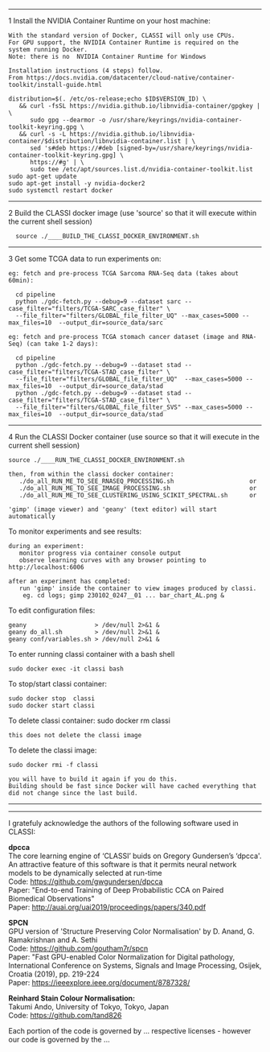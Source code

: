
---
1   Install the NVIDIA Container Runtime on your host machine:

    With the standard version of Docker, CLASSI will only use CPUs.
    For GPU support, the NVIDIA Container Runtime is required on the system running Docker.
    Note: there is no  NVIDIA Container Runtime for Windows
    
    Installation instructions (4 steps) follow. 
    From https://docs.nvidia.com/datacenter/cloud-native/container-toolkit/install-guide.html

    distribution=$(. /etc/os-release;echo $ID$VERSION_ID) \
       && curl -fsSL https://nvidia.github.io/libnvidia-container/gpgkey | \
          sudo gpg --dearmor -o /usr/share/keyrings/nvidia-container-toolkit-keyring.gpg \
       && curl -s -L https://nvidia.github.io/libnvidia-container/$distribution/libnvidia-container.list | \
          sed 's#deb https://#deb [signed-by=/usr/share/keyrings/nvidia-container-toolkit-keyring.gpg] \
          https://#g' | \
          sudo tee /etc/apt/sources.list.d/nvidia-container-toolkit.list
    sudo apt-get update
    sudo apt-get install -y nvidia-docker2
    sudo systemctl restart docker

---
2   Build the CLASSI docker image (use 'source' so that it will execute within the current shell session) 
 
      source ./____BUILD_THE_CLASSI_DOCKER_ENVIRONMENT.sh  
      
---
3  Get some TCGA data to run experiments on:  
 
    eg: fetch and pre-process TCGA Sarcoma RNA-Seq data (takes about 60min):  
    
      cd pipeline  
      python ./gdc-fetch.py --debug=9 --dataset sarc --case_filter="filters/TCGA-SARC_case_filter" \  
      --file_filter="filters/GLOBAL_file_filter_UQ" --max_cases=5000 --max_files=10  --output_dir=source_data/sarc  

    eg: fetch and pre-process TCGA stomach cancer dataset (image and RNA-Seq) (can take 1-2 days):   
    
      cd pipeline  
      python ./gdc-fetch.py --debug=9 --dataset stad --case_filter="filters/TCGA-STAD_case_filter" \  
      --file_filter="filters/GLOBAL_file_filter_UQ"  --max_cases=5000 --max_files=10  --output_dir=source_data/stad  
      python ./gdc-fetch.py --debug=9 --dataset stad --case_filter="filters/TCGA-STAD_case_filter" \  
      --file_filter="filters/GLOBAL_file_filter_SVS" --max_cases=5000 --max_files=10  --output_dir=source_data/stad  

---
4   Run the CLASSI Docker container (use source so that it will execute in the current shell session)

    source ./____RUN_THE_CLASSI_DOCKER_ENVIRONMENT.sh
      
    then, from within the classi docker container:
       ./do_all_RUN_ME_TO_SEE_RNASEQ_PROCESSING.sh                     or
       ./do_all_RUN_ME_TO_SEE_IMAGE_PROCESSING.sh                      or
       ./do_all_RUN_ME_TO_SEE_CLUSTERING_USING_SCIKIT_SPECTRAL.sh      or

    'gimp' (image viewer) and 'geany' (text editor) will start automatically
    

 To monitor experiments and see results:

    during an experiment:
       monitor progress via container console output
       observe learning curves with any browser pointing to http://localhost:6006
       
    after an experiment has completed:
       run 'gimp' inside the container to view images produced by classi. 
        eg. cd logs; gimp 230102_0247__01 ... bar_chart_AL.png &

 To edit configuration files:

    geany                   > /dev/null 2>&1 &
    geany do_all.sh         > /dev/null 2>&1 &
    geany conf/variables.sh > /dev/null 2>&1 &

 To enter running classi container with a bash shell

    sudo docker exec -it classi bash

 To stop/start classi container:

    sudo docker stop  classi
    sudo docker start classi

 To delete classi container:
    sudo docker rm classi

    this does not delete the classi image

 To delete the classi image:

    sudo docker rmi -f classi

    you will have to build it again if you do this. 
    Building should be fast since Docker will have cached everything that did not change since the last build.

---






---
I gratefuly acknowledge the authors of the following software used in CLASSI:

**dpcca**  
The core learning engine of ‘CLASSI’ buids on Gregory Gundersen’s ‘dpcca'. 
      An attractive feature of this software is that it permits neural network models to be dynamically selected at run-time  
Code: https://github.com/gwgundersen/dpcca  
Paper: "End-to-end Training of Deep Probabilistic CCA on Paired Biomedical Observations"  
Paper: http://auai.org/uai2019/proceedings/papers/340.pdf  

**SPCN**  
GPU version of 'Structure Preserving Color Normalisation' by D. Anand, G. Ramakrishnan and A. Sethi  
Code:  https://github.com/goutham7r/spcn  
Paper: "Fast GPU-enabled Color Normalization for Digital pathology, International Conference on Systems, 
        Signals and Image Processing, Osijek, Croatia (2019), pp. 219-224  
Paper: https://ieeexplore.ieee.org/document/8787328/  

**Reinhard Stain Colour Normalisation:**  
Takumi Ando, University of Tokyo, Tokyo, Japan  
Code: https://github.com/tand826  
  
  
  
Each portion of the code is governed by ... respective licenses - however our code is governed by the ...


